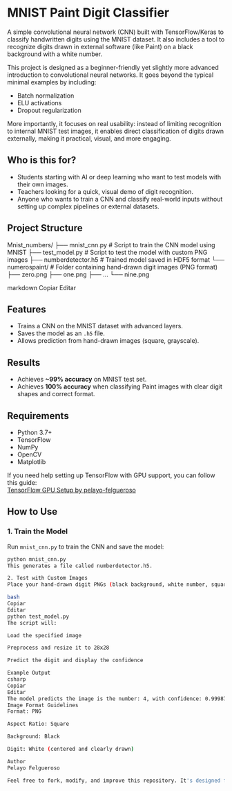 # MNIST Paint Digit Classifier

A simple convolutional neural network (CNN) built with TensorFlow/Keras to classify handwritten digits using the MNIST dataset. It also includes a tool to recognize digits drawn in external software (like Paint) on a black background with a white number.

This project is designed as a beginner-friendly yet slightly more advanced introduction to convolutional neural networks. It goes beyond the typical minimal examples by including:

- Batch normalization  
- ELU activations  
- Dropout regularization  

More importantly, it focuses on real usability: instead of limiting recognition to internal MNIST test images, it enables direct classification of digits drawn externally, making it practical, visual, and more engaging.

## Who is this for?

- Students starting with AI or deep learning who want to test models with their own images.  
- Teachers looking for a quick, visual demo of digit recognition.  
- Anyone who wants to train a CNN and classify real-world inputs without setting up complex pipelines or external datasets.  

## Project Structure

Mnist_numbers/ ├── mnist_cnn.py # Script to train the CNN model using MNIST ├── test_model.py # Script to test the model with custom PNG images ├── numberdetector.h5 # Trained model saved in HDF5 format └── numerospaint/ # Folder containing hand-drawn digit images (PNG format) ├── zero.png ├── one.png ├── ... └── nine.png

markdown
Copiar
Editar

## Features

- Trains a CNN on the MNIST dataset with advanced layers.
- Saves the model as an `.h5` file.
- Allows prediction from hand-drawn images (square, grayscale).

## Results

- Achieves **~99% accuracy** on MNIST test set.  
- Achieves **100% accuracy** when classifying Paint images with clear digit shapes and correct format.  

## Requirements

- Python 3.7+  
- TensorFlow  
- NumPy  
- OpenCV  
- Matplotlib  

If you need help setting up TensorFlow with GPU support, you can follow this guide:  
[TensorFlow GPU Setup by pelayo-felgueroso](https://github.com/pelayo-felgueroso/tensorflow-gpu-setup)

## How to Use

### 1. Train the Model

Run `mnist_cnn.py` to train the CNN and save the model:

```bash
python mnist_cnn.py
This generates a file called numberdetector.h5.

2. Test with Custom Images
Place your hand-drawn digit PNGs (black background, white number, square aspect ratio) into the numerospaint/ folder. Then run:

bash
Copiar
Editar
python test_model.py
The script will:

Load the specified image

Preprocess and resize it to 28x28

Predict the digit and display the confidence

Example Output
csharp
Copiar
Editar
The model predicts the image is the number: 4, with confidence: 0.99987
Image Format Guidelines
Format: PNG

Aspect Ratio: Square

Background: Black

Digit: White (centered and clearly drawn)

Author
Pelayo Felgueroso

Feel free to fork, modify, and improve this repository. It's designed for learning and experimentation with computer vision and CNNs using TensorFlow.